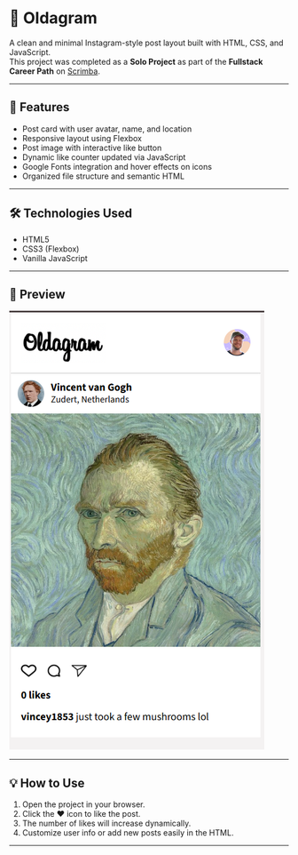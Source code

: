 # 📸 Oldagram

A clean and minimal Instagram-style post layout built with HTML, CSS, and JavaScript.  
This project was completed as a **Solo Project** as part of the **Fullstack Career Path** on [Scrimba](https://scrimba.com).

---

## 🚀 Features

- Post card with user avatar, name, and location
- Responsive layout using Flexbox
- Post image with interactive like button
- Dynamic like counter updated via JavaScript
- Google Fonts integration and hover effects on icons
- Organized file structure and semantic HTML

---

## 🛠️ Technologies Used

- HTML5
- CSS3 (Flexbox)
- Vanilla JavaScript

---

## 📸 Preview

![oldagram screenshot](screenShot.png)

---

## 💡 How to Use

1. Open the project in your browser.
2. Click the ❤️ icon to like the post.
3. The number of likes will increase dynamically.
4. Customize user info or add new posts easily in the HTML.

---
